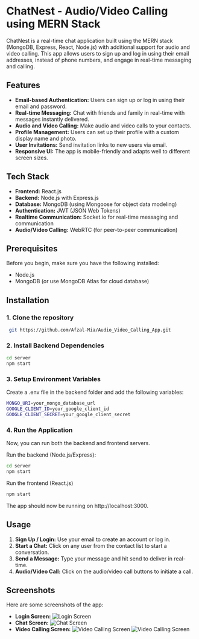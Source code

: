 # ChatNest - Audio/Video Calling using MERN Stack

ChatNest is a real-time chat application built using the MERN stack (MongoDB, Express, React, Node.js) with additional support for audio and video calling. This app allows users to sign up and log in using their email addresses, instead of phone numbers, and engage in real-time messaging and calling.

## Features
- **Email-based Authentication:** Users can sign up or log in using their email and password.
- **Real-time Messaging:** Chat with friends and family in real-time with messages instantly delivered.
- **Audio and Video Calling:** Make audio and video calls to your contacts.
- **Profile Management:** Users can set up their profile with a custom display name and photo.
- **User Invitations:** Send invitation links to new users via email.
- **Responsive UI:** The app is mobile-friendly and adapts well to different screen sizes.

## Tech Stack
- **Frontend:** React.js
- **Backend:** Node.js with Express.js
- **Database:** MongoDB (using Mongoose for object data modeling)
- **Authentication:** JWT (JSON Web Tokens)
- **Realtime Communication:** Socket.io for real-time messaging and communication
- **Audio/Video Calling:** WebRTC (for peer-to-peer communication)

## Prerequisites
Before you begin, make sure you have the following installed:
- Node.js
- MongoDB (or use MongoDB Atlas for cloud database)

## Installation

### 1. Clone the repository

```bash
 git https://github.com/Afzal-Mia/Audio_Video_Calling_App.git
```

### 2. Install Backend Dependencies
 ```bash
 cd server
 npm start
```

### 3. Setup Environment Variables
Create a .env file in the backend folder and add the following variables:

 ```bash
 MONGO_URI=your_mongo_database_url
 GOOGLE_CLIENT_ID=your_google_client_id
 GOOGLE_CLIENT_SECRET=your_google_client_secret
 ```  
### 4. Run the Application

Now, you can run both the backend and frontend servers.

Run the backend (Node.js/Express):
       
```bash
cd server
npm start
```
Run the frontend (React.js)
  
```bash
npm start
```
The app should now be running on http://localhost:3000.

## Usage
1. **Sign Up / Login:** Use your email to create an account or log in.
2. **Start a Chat:** Click on any user from the contact list to start a conversation.
3. **Send a Message:** Type your message and hit send to deliver in real-time.
4. **Audio/Video Call:** Click on the audio/video call buttons to initiate a call.

## Screenshots
Here are some screenshots of the app:

* **Login Screen:**
    ![Login Screen](frontend/public/v1.jpeg)
* **Chat Screen:**
    ![Chat Screen](frontend/public/v2.jpeg)
* **Video Calling Screen:**
    ![Video Calling Screen](frontend/public/v3.jpeg)
    ![Video Calling Screen](frontend/public/v4.jpeg)
    

